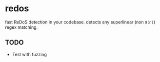 # redos
fast ReDoS detection in your codebase. detects any superlinear (non `O(n)`) regex matching.

## TODO

- Test with fuzzing
